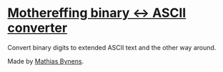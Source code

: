 # [Mothereffing binary ↔ ASCII converter](http://mothereff.in/binary-ascii)

Convert binary digits to extended ASCII text and the other way around.

Made by [Mathias Bynens](http://mathiasbynens.be/).